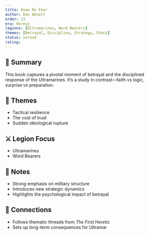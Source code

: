 ```yaml
---
title: Know No Fear  
author: Dan Abnett  
order: 13  
era: Heresy  
legions: [Ultramarines, Word Bearers]  
themes: [Betrayal, Discipline, Strategy, Shock]  
status: unread  
rating:  
---
```


## 🧭 Summary  
This book captures a pivotal moment of betrayal and the disciplined response of the Ultramarines. It’s a study in contrast—faith vs logic, surprise vs preparation.

## 🧠 Themes  
- Tactical resilience  
- The cost of trust  
- Sudden ideological rupture  

## ⚔️ Legion Focus  
- Ultramarines  
- Word Bearers  

## 📝 Notes  
- Strong emphasis on military structure  
- Introduces new strategic dynamics  
- Highlights the psychological impact of betrayal  

## 🔗 Connections  
- Follows thematic threads from *The First Heretic*  
- Sets up long-term consequences for Ultramar  